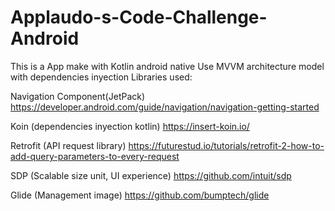 # Applaudo-s-Code-Challenge-Android

This is a App make with Kotlin android native
Use MVVM architecture model with dependencies inyection
Libraries used:

Navigation Component(JetPack)
https://developer.android.com/guide/navigation/navigation-getting-started

Koin (dependencies inyection kotlin)
https://insert-koin.io/

Retrofit (API request library)
https://futurestud.io/tutorials/retrofit-2-how-to-add-query-parameters-to-every-request

SDP (Scalable size unit, UI experience)
https://github.com/intuit/sdp

Glide (Management image)
https://github.com/bumptech/glide
